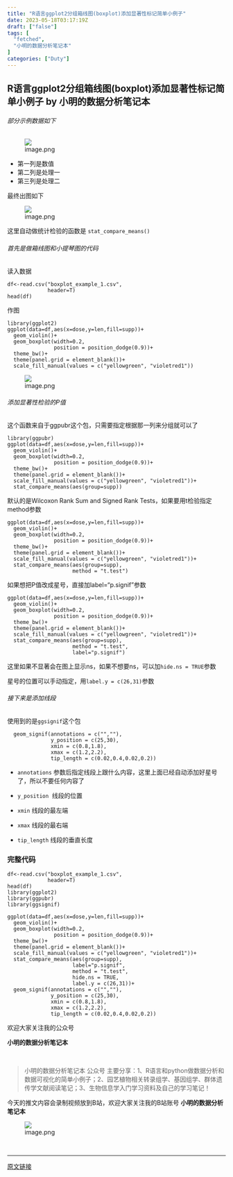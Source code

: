 ```yaml
---
title: "R语言ggplot2分组箱线图(boxplot)添加显著性标记简单小例子"
date: 2023-05-18T03:17:19Z
draft: ["false"]
tags: [
  "fetched",
  "小明的数据分析笔记本"
]
categories: ["Duty"]
---
```

R语言ggplot2分组箱线图(boxplot)添加显著性标记简单小例子 by 小明的数据分析笔记本
------
<div><section data-tool="mdnice编辑器" data-website="https://www.mdnice.com" data-mpa-powered-by="yiban.io"><h6 data-tool="mdnice编辑器"><span></span><span>部分示例数据如下</span><span></span></h6><figure data-tool="mdnice编辑器"><img data-ratio="2.658450704225352" data-src="https://mmbiz.qpic.cn/mmbiz_png/t1wZDoUyFk50nsarwTTH6rsLwNA5v4ekDkmtpncA13go83avHUia5acthxeKkAibGSkcDXg079YKgicDDEfiaHib7qw/640?wx_fmt=png" data-type="png" data-w="284" src="https://mmbiz.qpic.cn/mmbiz_png/t1wZDoUyFk50nsarwTTH6rsLwNA5v4ekDkmtpncA13go83avHUia5acthxeKkAibGSkcDXg079YKgicDDEfiaHib7qw/640?wx_fmt=png"><figcaption>image.png</figcaption></figure><ul data-tool="mdnice编辑器"><li><section>第一列是数值</section></li><li><section>第二列是处理一</section></li><li><section>第三列是处理二</section></li></ul><p data-tool="mdnice编辑器">最终出图如下</p><figure data-tool="mdnice编辑器"><img data-ratio="0.5032258064516129" data-src="https://mmbiz.qpic.cn/mmbiz_png/t1wZDoUyFk50nsarwTTH6rsLwNA5v4ekuu2xialy8Iqibqe2y5AlibPp045V74LUFuIy5iay8EdMmjxy9SHicMe1hHg/640?wx_fmt=png" data-type="png" data-w="1240" src="https://mmbiz.qpic.cn/mmbiz_png/t1wZDoUyFk50nsarwTTH6rsLwNA5v4ekuu2xialy8Iqibqe2y5AlibPp045V74LUFuIy5iay8EdMmjxy9SHicMe1hHg/640?wx_fmt=png"><figcaption>image.png</figcaption></figure><p data-tool="mdnice编辑器">这里自动做统计检验的函数是 <code>stat_compare_means()</code></p><h6 data-tool="mdnice编辑器"><span></span><span>首先是做箱线图和小提琴图的代码</span><span></span></h6><p data-tool="mdnice编辑器">读入数据</p><pre data-tool="mdnice编辑器"><span></span><code>df&lt;-read.csv(<span>"boxplot_example_1.csv"</span>,<br>             header=T)<br>head(df)<br></code></pre><p data-tool="mdnice编辑器">作图</p><pre data-tool="mdnice编辑器"><span></span><code>library(ggplot2)<br>ggplot(data=df,aes(x=dose,y=len,fill=supp))+<br>  geom_violin()+<br>  geom_boxplot(width=0.2,<br>               position = position_dodge(0.9))+<br>  theme_bw()+<br>  theme(panel.grid = element_blank())+<br>  scale_fill_manual(values = c(<span>"yellowgreen"</span>, <span>"violetred1"</span>))<br></code></pre><figure data-tool="mdnice编辑器"><img data-ratio="0.49274193548387096" data-src="https://mmbiz.qpic.cn/mmbiz_png/t1wZDoUyFk50nsarwTTH6rsLwNA5v4ekH6zMb4lwCd5icFFNrWMNIGZDshZEfGV2w3dh6veILtonpericZicichSyg/640?wx_fmt=png" data-type="png" data-w="1240" src="https://mmbiz.qpic.cn/mmbiz_png/t1wZDoUyFk50nsarwTTH6rsLwNA5v4ekH6zMb4lwCd5icFFNrWMNIGZDshZEfGV2w3dh6veILtonpericZicichSyg/640?wx_fmt=png"><figcaption>image.png</figcaption></figure><h6 data-tool="mdnice编辑器"><span></span><span>添加显著性检验的P值</span><span></span></h6><p data-tool="mdnice编辑器">这个函数来自于ggpubr这个包，只需要指定根据那一列来分组就可以了</p><pre data-tool="mdnice编辑器"><span></span><code>library(ggpubr)<br>ggplot(data=df,aes(x=dose,y=len,fill=supp))+<br>  geom_violin()+<br>  geom_boxplot(width=0.2,<br>               position = position_dodge(0.9))+<br>  theme_bw()+<br>  theme(panel.grid = element_blank())+<br>  scale_fill_manual(values = c(<span>"yellowgreen"</span>, <span>"violetred1"</span>))+<br>  stat_compare_means(aes(group=supp))<br></code></pre><p data-tool="mdnice编辑器">默认的是Wilcoxon Rank Sum and Signed Rank Tests，如果要用t检验指定method参数</p><pre data-tool="mdnice编辑器"><span></span><code>ggplot(data=df,aes(x=dose,y=len,fill=supp))+<br>  geom_violin()+<br>  geom_boxplot(width=0.2,<br>               position = position_dodge(0.9))+<br>  theme_bw()+<br>  theme(panel.grid = element_blank())+<br>  scale_fill_manual(values = c(<span>"yellowgreen"</span>, <span>"violetred1"</span>))+<br>  stat_compare_means(aes(group=supp),<br>                     method = <span>"t.test"</span>)<br></code></pre><p data-tool="mdnice编辑器">如果想把P值改成星号，直接加label=“p.signif”参数</p><pre data-tool="mdnice编辑器"><span></span><code>ggplot(data=df,aes(x=dose,y=len,fill=supp))+<br>  geom_violin()+<br>  geom_boxplot(width=0.2,<br>               position = position_dodge(0.9))+<br>  theme_bw()+<br>  theme(panel.grid = element_blank())+<br>  scale_fill_manual(values = c(<span>"yellowgreen"</span>, <span>"violetred1"</span>))+<br>  stat_compare_means(aes(group=supp),<br>                     method = <span>"t.test"</span>,<br>                     label=<span>"p.signif"</span>)<br></code></pre><p data-tool="mdnice编辑器">这里如果不显著会在图上显示ns，如果不想要ns，可以加<code>hide.ns = TRUE</code>参数</p><p data-tool="mdnice编辑器">星号的位置可以手动指定，用<code>label.y = c(26,31)</code>参数</p><h6 data-tool="mdnice编辑器"><span></span><span>接下来是添加线段</span><span></span></h6><p data-tool="mdnice编辑器">使用到的是<code>ggsignif</code>这个包</p><pre data-tool="mdnice编辑器"><span></span><code>  geom_signif(annotations = c(<span>""</span>,<span>""</span>),<br>              y_position = c(25,30),<br>              xmin = c(0.8,1.8),<br>              xmax = c(1.2,2.2),<br>              tip_length = c(0.02,0.4,0.02,0.2))<br></code></pre><ul data-tool="mdnice编辑器"><li><section><p><code>annotations</code> 参数后指定线段上跟什么内容，这里上面已经自动添加好星号了，所以不要任何内容了</p></section></li><li><section><p><code>y_position</code>  线段的位置</p></section></li><li><section><p><code>xmin</code> 线段的最左端</p></section></li><li><section><p><code>xmax</code> 线段的最右端</p></section></li><li><section><p><code>tip_length</code> 线段的垂直长度</p></section></li></ul><h3 data-tool="mdnice编辑器"><span></span><span>完整代码</span><span></span></h3><pre data-tool="mdnice编辑器"><span></span><code>df&lt;-read.csv(<span>"boxplot_example_1.csv"</span>,<br>             header=T)<br>head(df)<br>library(ggplot2)<br>library(ggpubr)<br>library(ggsignif)<br><br>ggplot(data=df,aes(x=dose,y=len,fill=supp))+<br>  geom_violin()+<br>  geom_boxplot(width=0.2,<br>               position = position_dodge(0.9))+<br>  theme_bw()+<br>  theme(panel.grid = element_blank())+<br>  scale_fill_manual(values = c(<span>"yellowgreen"</span>, <span>"violetred1"</span>))+<br>  stat_compare_means(aes(group=supp),<br>                     label=<span>"p.signif"</span>,<br>                     method = <span>"t.test"</span>,<br>                     hide.ns = TRUE,<br>                     label.y = c(26,31))+<br>  geom_signif(annotations = c(<span>""</span>,<span>""</span>),<br>              y_position = c(25,30),<br>              xmin = c(0.8,1.8),<br>              xmax = c(1.2,2.2),<br>              tip_length = c(0.02,0.4,0.02,0.2))<br></code></pre><p data-tool="mdnice编辑器">欢迎大家关注我的公众号</p><p data-tool="mdnice编辑器"><strong>小明的数据分析笔记本</strong></p><section><mpprofile data-pluginname="mpprofile" data-id="MzI3NzQ3MTcxMg==" data-headimg="http://mmbiz.qpic.cn/mmbiz_png/t1wZDoUyFk5t1sOnM0iabvBhnfIj5YpyqrMib0E1MGCd9ibcYxaOPZd0GWhQBDvK2BPEwsicQxd6y5MHLfphnwHnow/0?wx_fmt=png" data-nickname="小明的数据分析笔记本" data-alias="" data-signature="数据分析和数据可视化有意思的简单小例子~石榴研究生的笔记本" data-from="0"></mpprofile></section><p data-tool="mdnice编辑器"><br></p><blockquote data-tool="mdnice编辑器"><p>小明的数据分析笔记本 公众号 主要分享：1、R语言和python做数据分析和数据可视化的简单小例子；2、园艺植物相关转录组学、基因组学、群体遗传学文献阅读笔记；3、生物信息学入门学习资料及自己的学习笔记！</p></blockquote><p data-tool="mdnice编辑器">今天的推文内容会录制视频放到B站，欢迎大家关注我的B站账号 <strong>小明的数据分析笔记本</strong></p><figure data-tool="mdnice编辑器"><img data-ratio="2.2222222222222223" data-src="https://mmbiz.qpic.cn/mmbiz_png/t1wZDoUyFk50nsarwTTH6rsLwNA5v4ek7hlz0iciaEUia2pBxB8OSTkHNfsxOTOKNl66yicYQ3ic88yiayk2YibVhssYw/640?wx_fmt=png" data-type="png" data-w="1080" src="https://mmbiz.qpic.cn/mmbiz_png/t1wZDoUyFk50nsarwTTH6rsLwNA5v4ek7hlz0iciaEUia2pBxB8OSTkHNfsxOTOKNl66yicYQ3ic88yiayk2YibVhssYw/640?wx_fmt=png"><figcaption>image.png</figcaption></figure></section><p><br></p></div>  
<hr>
<a href="https://mp.weixin.qq.com/s/pm67fCPX3cINedvpeBcXug",target="_blank" rel="noopener noreferrer">原文链接</a>
